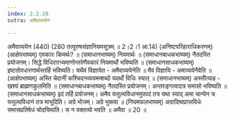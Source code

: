 ```yaml
---
index: 2.2.20
sutra: अमैवाव्ययेन

---
```

 अमैवाव्ययेन (440) (280 तत्पुरुषसंज्ञानियमसूत्रम् ॥ 2।2।1 आ.14) (अनिष्टपरिहाराधिकरणम्)  (आक्षेपभाष्यम्) एवकारः किमर्थः? ॥ (समाधानभाष्यम्) नियमार्थः ॥ (समाधानबाधकभाष्यम्) नैतदस्ति प्रयोजनम्। सिद्धे विधिरारभ्यमाणोन्तरेणैवकारं नियमार्थो भविष्यति ॥ (समाधानसाधकभाष्यम्) इष्टतोवधारणार्थस्तर्हि भविष्यति। यथैवं विज्ञायेत - अमैवाव्ययेनेति ॥ मैवं विज्ञायि - अमाव्ययेनैवेति ॥ (आक्षेपभाष्यम्) अस्ति चेदानीं कश्चिदनव्ययमम्शब्दो यदर्थो विधिः स्यात् ॥ (समाधानभाष्यम्) अस्तीत्याह - खश्यं ब्राह्मणकुलमिति ॥ (समाधानबाधकभाष्यम्) नैतदस्ति प्रयोजनम्। अन्तरङ्गत्वादत्र समासो भविष्यति ॥ (समाधानसाधकभाष्यम्) इदं तर्हि प्रयोजनम्। अमैव यत्तुल्यविधानमुपपदं तत्र यथा स्याद् अमा चान्येन च यत्तुल्यविधानं तत्र माभूदिति। अग्रे भोजम्। अग्रे भुक्त्वा ॥ (नियमफलभाष्यम्) अग्रादिष्वप्राप्तविधेः समासप्रतिषेधं चोदयिष्यति। स न वक्तव्यो भवति ॥ अमैवा ॥ 20 ॥ 